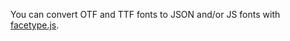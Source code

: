 You can convert OTF and TTF fonts to JSON and/or JS fonts with [facetype.js](https://gero3.github.io/facetype.js).